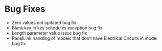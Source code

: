 # Bug Fixes

- Zero values not updated bug fix
- Blank key in key schedules exception bug fix
- Length parameter value issue bug fix
- PanelLink handling of models that don’t have Electrical Circuits in model bug fix
